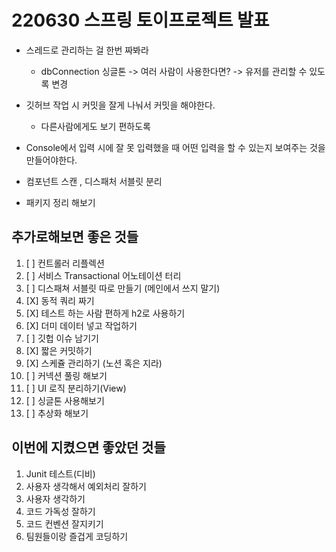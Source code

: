 # 220630 스프링 토이프로젝트 발표

- 스레드로 관리하는 걸 한번 짜봐라
  - dbConnection 싱글톤 -> 여러 사람이 사용한다면? -> 유저를 관리할 수 있도록 변경
- 깃허브 작업 시 커밋을 잘게 나눠서 커밋을 해야한다.
  - 다른사람에게도 보기 편하도록
- Console에서 입력 시에 잘 못 입력했을 때 어떤 입력을 할 수 있는지 보여주는 것을 만들어야한다.

- 컴포넌트 스캔 , 디스패처 서블릿 분리
- 패키지 정리 해보기


## 추가로해보면 좋은 것들

1. [ ] 컨트롤러 리플렉션
2. [ ] 서비스 Transactional 어노테이션 터리
3. [ ] 디스패쳐 서블릿 따로 만들기 (메인에서 쓰지 말기)
4. [X] 동적 쿼리 짜기
5. [X] 테스트 하는 사람 편하게 h2로 사용하기
6. [X] 더미 데이터 넣고 작업하기
7. [ ] 깃헙 이슈 남기기
8. [X] 짧은 커밋하기
9. [X] 스케쥴 관리하기 (노션 혹은 지라)
10. [ ] 커넥션 풀링 해보기
11. [ ] UI 로직 분리하기(View)
12. [ ] 싱글톤 사용해보기
13. [ ] 추상화 해보기

## 이번에 지켰으면 좋았던 것들
1. Junit 테스트(디비)
2. 사용자 생각해서 예외처리 잘하기
3. 사용자 생각하기
4. 코드 가독성 잘하기
5. 코드 컨벤션 잘지키기
6. 팀원들이랑 즐겁게 코딩하기